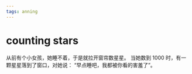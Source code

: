 ```yaml
---
tags: anning
---
```

# counting stars

从前有个小女孩，她睡不着，于是就拉开窗帘数星星。 当她数到 1000 时，有一颗星星落到了窗口，对她说： “早点睡吧，我都被你看的害羞了”。
